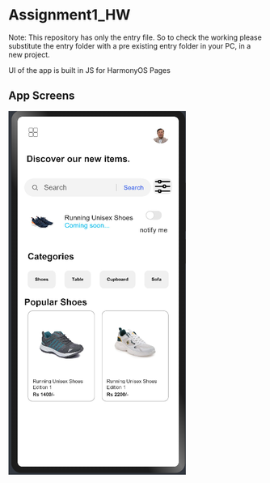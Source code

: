 # Assignment1_HW
Note: This repository has only the entry file. So to check the working please substitute the entry folder with a pre existing entry folder in your PC, in a new project.

UI of the app is built in JS for HarmonyOS
Pages
## App Screens
![Home Page](page1.png)


